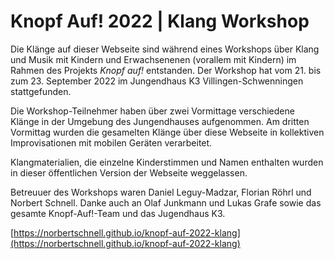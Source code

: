 # Knopf Auf! 2022 | Klang Workshop
Die Klänge auf dieser Webseite sind während eines Workshops über Klang und Musik mit Kindern und Erwachsenenen (vorallem mit Kindern) im Rahmen des Projekts *Knopf auf!* entstanden. Der Workshop hat vom 21. bis zum 23. September 2022 im Jungendhaus K3 Villingen-Schwenningen stattgefunden.

Die Workshop-Teilnehmer haben über zwei Vormittage verschiedene Klänge in der Umgebung des Jungendhauses aufgenommen. Am dritten Vormittag wurden die gesamelten Klänge über diese Webseite in kollektiven Improvisationen mit mobilen Geräten verarbeitet.

Klangmaterialien, die einzelne Kinderstimmen und Namen enthalten wurden in dieser öffentlichen Version der Webseite weggelassen.

Betreuuer des Workshops waren Daniel Leguy-Madzar, Florian Röhrl und Norbert Schnell.
Danke auch an Olaf Junkmann und Lukas Grafe sowie das gesamte Knopf-Auf!-Team und das Jugendhaus K3.

[https://norbertschnell.github.io/knopf-auf-2022-klang](https://norbertschnell.github.io/knopf-auf-2022-klang)
